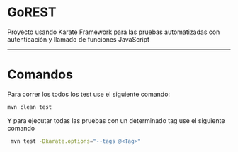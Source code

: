 # GoREST

Proyecto usando Karate Framework para las pruebas automatizadas con autenticación y llamado de funciones JavaScript

---

# Comandos

Para correr los todos los test use el siguiente comando:
```bash
mvn clean test
```

Y para ejecutar todas las pruebas con un determinado tag use el siguiente comando
```bash
 mvn test -Dkarate.options="--tags @<Tag>"
```
